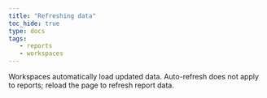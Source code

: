 ```yaml
---
title: "Refreshing data"
toc_hide: true
type: docs
tags:
   - reports
   - workspaces
---
```

Workspaces automatically load updated data. Auto-refresh does not apply to reports; reload the page to refresh report data.